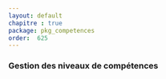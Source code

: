 ```yaml
---
layout: default
chapitre : true
package: pkg_competences
order:  625
---
```


### Gestion des niveaux de compétences

<!-- TODO backend-1 : pkg_competences - Gestion des niveaux de compétences -->